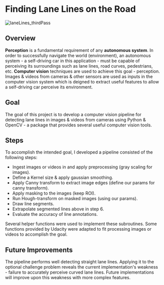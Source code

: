 # **Finding Lane Lines on the Road** 
![laneLines_thirdPass](https://user-images.githubusercontent.com/76077647/126323080-50adde24-93a3-4c49-a2a1-9a9a6657a413.jpg)

Overview
---

**Perception** is a fundamental requirement of any **autonomous system**. In order to successfully navigate the world (environment), an autonomous system - a self-driving car in this application - must be capable of perceiving its surroundings such as lane lines, road curves, pedestrians, etc. **Computer vision** techniques are used to achieve this goal - perception. Images & videos from cameras & other sensors are used as inputs in the computer vision system which is deigned to extract useful features to allow a self-driving car perceive its environment. 

Goal
---

The goal of this project is to develop a computer vision pipeline for detecting lane lines in images & videos from cameras using Python & OpenCV - a package that provides several useful computer vision tools.

Steps
---

To accomplish the intended goal, I developed a pipeline consisted of the following steps:

* Ingest images or videos in and apply preprocessing (gray scaling for images).
* Define a Kernel size & apply gaussian smoothing.
* Apply Canny transform to extract image edges (define our params for canny transform).
* Apply masking to the images (keep ROI).
* Run Hough-transform on masked images (using our params).
* Draw line segments.
* Extrapolate segmented lines above in step 6.
* Evaluate the accuracy of line annotations.

Several helper functions were used to implement these subroutines. Some functions provided by Udacity were adapted to fit processing images or videos to accomplish the goal.

Future Improvements
---

The pipeline performs well detecting straight lane lines. Applying it to the optional challenge problem reveals the current implementation's weakness - failure to accurately perceive curved lane lines. Future implementations will improve upon this weakness with more complex features. 
